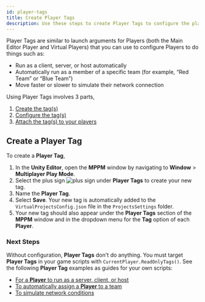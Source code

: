 ```yaml
---
id: player-tags
title: Create Player Tags
description: Use these steps to create Player Tags to configure the player actions in Multiplayer Play Mode.
---
```


Player Tags are similar to launch arguments for Players (both the Main Editor Player and Virtual Players) that you can use to configure Players to do things such as:

- Run as a client, server, or host automatically
- Automatically run as a member of a specific team (for example, “Red Team” or “Blue Team”)
- Move faster or slower to simulate their network connection

Using Player Tags involves 3 parts,
1. [Create the tag(s)](#create-a-player-tag)
2. [Configure the tag(s)](#next-steps)
3. [Attach the tag(s) to your players](../virtual-players)

## Create a Player Tag

To create a **Player Tag**,

1. In the **Unity Editor**, open the **MPPM** window by navigating to **Window** > **Multiplayer Play Mode**.
2. Select the plus sign ![plus sign](/img/add.png) under **Player Tags** to create your new tag.
3. Name the **Player Tag**.
4. Select **Save**. Your new tag is automatically added to the `VirtualProjectsConfig.json` file in the `ProjectsSettings` folder.
5. Your new tag should also appear under the **Player Tags** section of the **MPPM** window and in the dropdown menu for the **Tag** option of each **Player**.

### Next Steps

Without configuration, **Player Tags** don't do anything. You must target **Player Tags** in your game scripts with `CurrentPlayer.ReadOnlyTags()`. See the following **Player Tag** examples as guides for your own scripts:

- [For a **Player** to run as a server, client, or host](target-instance)
- [To automatically assign a **Player** to a team](target-team)
- [To simulate network conditions](target-network)


